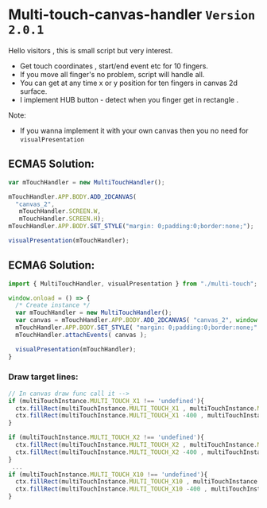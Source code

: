 
# Multi-touch-canvas-handler `Version 2.0.1`

 Hello visitors , this is small script but very interest.
 - Get touch coordinates , start/end event etc  for 10 fingers.
 - If you move all finger's no problem, script will handle all.
 - You can get at any time x or y position for ten fingers in canvas 2d surface.
 - I implement HUB button - detect when you finger get in rectangle .

Note:
 - If you wanna implement it with your own canvas then you no need for `visualPresentation`

### 
## ECMA5 Solution:

```js
var mTouchHandler = new MultiTouchHandler();

mTouchHandler.APP.BODY.ADD_2DCANVAS(
  "canvas_2",
   mTouchHandler.SCREEN.W,
   mTouchHandler.SCREEN.H);
mTouchHandler.APP.BODY.SET_STYLE("margin: 0;padding:0;border:none;");

visualPresentation(mTouchHandler);
```

### 
## ECMA6 Solution:

```js
import { MultiTouchHandler, visualPresentation } from "./multi-touch";

window.onload = () => {
  /* Create instance */
  var mTouchHandler = new MultiTouchHandler();
  var canvas = mTouchHandler.APP.BODY.ADD_2DCANVAS( "canvas_2", window.innerWidth, window.innerHeight );
  mTouchHandler.APP.BODY.SET_STYLE( "margin: 0;padding:0;border:none;" );
  mTouchHandler.attachEvents( canvas );

  visualPresentation(mTouchHandler);
}
```


###
### Draw target lines:
```javascript
// In canvas draw func call it -->
if (multiTouchInstance.MULTI_TOUCH_X1 !== 'undefined'){
  ctx.fillRect(multiTouchInstance.MULTI_TOUCH_X1 , multiTouchInstance.MULTI_TOUCH_Y1-400  , 1, 2500);
  ctx.fillRect(multiTouchInstance.MULTI_TOUCH_X1 -400 , multiTouchInstance.MULTI_TOUCH_Y1 , 2500, 1);
}

if (multiTouchInstance.MULTI_TOUCH_X2 !== 'undefined'){
  ctx.fillRect(multiTouchInstance.MULTI_TOUCH_X2 , multiTouchInstance.MULTI_TOUCH_Y2-400  , 1, 2500);
  ctx.fillRect(multiTouchInstance.MULTI_TOUCH_X2 -400 , multiTouchInstance.MULTI_TOUCH_Y2 , 2500, 1);
}
 ...
if (multiTouchInstance.MULTI_TOUCH_X10 !== 'undefined'){
  ctx.fillRect(multiTouchInstance.MULTI_TOUCH_X10 , multiTouchInstance.MULTI_TOUCH_Y10-400  , 1, 2500);
  ctx.fillRect(multiTouchInstance.MULTI_TOUCH_X10 -400 , multiTouchInstance.MULTI_TOUCH_Y10 , 2500, 1);
}
```
